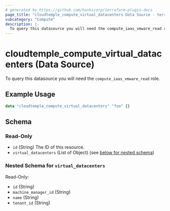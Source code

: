 ```yaml
---
# generated by https://github.com/hashicorp/terraform-plugin-docs
page_title: "cloudtemple_compute_virtual_datacenters Data Source - terraform-provider-cloudtemple"
subcategory: "Compute"
description: |-
  To query this datasource you will need the compute_iaas_vmware_read role.
---
```


# cloudtemple_compute_virtual_datacenters (Data Source)

To query this datasource you will need the `compute_iaas_vmware_read` role.

## Example Usage

```terraform
data "cloudtemple_compute_virtual_datacenters" "foo" {}
```

<!-- schema generated by tfplugindocs -->
## Schema

### Read-Only

- `id` (String) The ID of this resource.
- `virtual_datacenters` (List of Object) (see [below for nested schema](#nestedatt--virtual_datacenters))

<a id="nestedatt--virtual_datacenters"></a>
### Nested Schema for `virtual_datacenters`

Read-Only:

- `id` (String)
- `machine_manager_id` (String)
- `name` (String)
- `tenant_id` (String)


